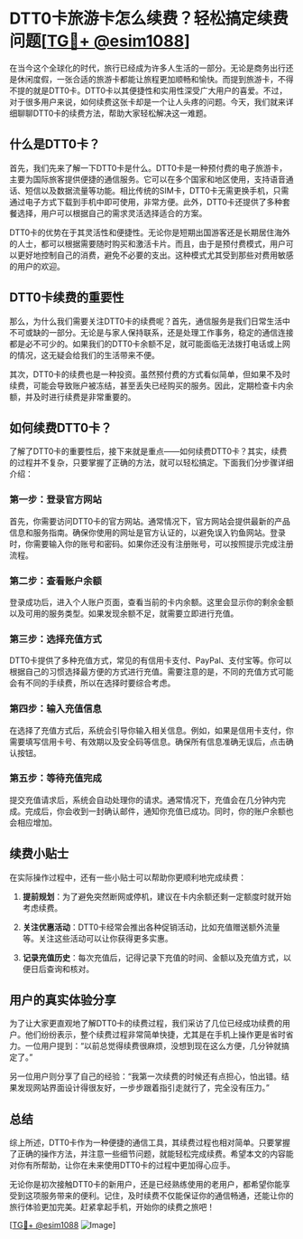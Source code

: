 # DTT0卡旅游卡怎么续费？轻松搞定续费问题[[TG💪+ @esim1088](https://t.me/s/esim1088)]

在当今这个全球化的时代，旅行已经成为许多人生活的一部分。无论是商务出行还是休闲度假，一张合适的旅游卡都能让旅程更加顺畅和愉快。而提到旅游卡，不得不提的就是DTT0卡。DTT0卡以其便捷性和实用性深受广大用户的喜爱。不过，对于很多用户来说，如何续费这张卡却是一个让人头疼的问题。今天，我们就来详细聊聊DTT0卡的续费方法，帮助大家轻松解决这一难题。

## 什么是DTT0卡？

首先，我们先来了解一下DTT0卡是什么。DTT0卡是一种预付费的电子旅游卡，主要为国际旅客提供便捷的通信服务。它可以在多个国家和地区使用，支持语音通话、短信以及数据流量等功能。相比传统的SIM卡，DTT0卡无需更换手机，只需通过电子方式下载到手机中即可使用，非常方便。此外，DTT0卡还提供了多种套餐选择，用户可以根据自己的需求灵活选择适合的方案。

DTT0卡的优势在于其灵活性和便捷性。无论你是短期出国游客还是长期居住海外的人士，都可以根据需要随时购买和激活卡片。而且，由于是预付费模式，用户可以更好地控制自己的消费，避免不必要的支出。这种模式尤其受到那些对费用敏感的用户的欢迎。

## DTT0卡续费的重要性

那么，为什么我们需要关注DTT0卡的续费呢？首先，通信服务是我们日常生活中不可或缺的一部分。无论是与家人保持联系，还是处理工作事务，稳定的通信连接都是必不可少的。如果我们的DTT0卡余额不足，就可能面临无法拨打电话或上网的情况，这无疑会给我们的生活带来不便。

其次，DTT0卡的续费也是一种投资。虽然预付费的方式看似简单，但如果不及时续费，可能会导致账户被冻结，甚至丢失已经购买的服务。因此，定期检查卡内余额，并及时进行续费是非常重要的。

## 如何续费DTT0卡？

了解了DTT0卡的重要性后，接下来就是重点——如何续费DTT0卡？其实，续费的过程并不复杂，只要掌握了正确的方法，就可以轻松搞定。下面我们分步骤详细介绍：

### 第一步：登录官方网站

首先，你需要访问DTT0卡的官方网站。通常情况下，官方网站会提供最新的产品信息和服务指南。确保你使用的网址是官方认证的，以避免误入钓鱼网站。登录时，你需要输入你的账号和密码。如果你还没有注册账号，可以按照提示完成注册流程。

### 第二步：查看账户余额

登录成功后，进入个人账户页面，查看当前的卡内余额。这里会显示你的剩余金额以及可用的服务类型。如果发现余额不足，就需要立即进行充值。

### 第三步：选择充值方式

DTT0卡提供了多种充值方式，常见的有信用卡支付、PayPal、支付宝等。你可以根据自己的习惯选择最方便的方式进行充值。需要注意的是，不同的充值方式可能会有不同的手续费，所以在选择时要综合考虑。

### 第四步：输入充值信息

在选择了充值方式后，系统会引导你输入相关信息。例如，如果是信用卡支付，你需要填写信用卡号、有效期以及安全码等信息。确保所有信息准确无误后，点击确认按钮。

### 第五步：等待充值完成

提交充值请求后，系统会自动处理你的请求。通常情况下，充值会在几分钟内完成。完成后，你会收到一封确认邮件，通知你充值已成功。同时，你的账户余额也会相应增加。

## 续费小贴士

在实际操作过程中，还有一些小贴士可以帮助你更顺利地完成续费：

1. **提前规划**：为了避免突然断网或停机，建议在卡内余额还剩一定额度时就开始考虑续费。
   
2. **关注优惠活动**：DTT0卡经常会推出各种促销活动，比如充值赠送额外流量等。关注这些活动可以让你获得更多实惠。

3. **记录充值历史**：每次充值后，记得记录下充值的时间、金额以及充值方式，以便日后查询和核对。

## 用户的真实体验分享

为了让大家更直观地了解DTT0卡的续费过程，我们采访了几位已经成功续费的用户。他们纷纷表示，整个续费过程非常简单快捷，尤其是在手机上操作更是省时省力。一位用户提到：“以前总觉得续费很麻烦，没想到现在这么方便，几分钟就搞定了。”

另一位用户则分享了自己的经验：“我第一次续费的时候还有点担心，怕出错。结果发现网站界面设计得很友好，一步步跟着指引走就行了，完全没有压力。”

## 总结

综上所述，DTT0卡作为一种便捷的通信工具，其续费过程也相对简单。只要掌握了正确的操作方法，并注意一些细节问题，就能轻松完成续费。希望本文的内容能对你有所帮助，让你在未来使用DTT0卡的过程中更加得心应手。

无论你是初次接触DTT0卡的新用户，还是已经熟练使用的老用户，都希望你能享受到这项服务带来的便利。记住，及时续费不仅能保证你的通信畅通，还能让你的旅行体验更加完美。赶紧拿起手机，开始你的续费之旅吧！

[[TG💪+ @esim1088](https://t.me/s/esim1088) ![Image](https://i.postimg.cc/4NQfJmqS/Snipaste-2025-05-13-00-14-12.png)]